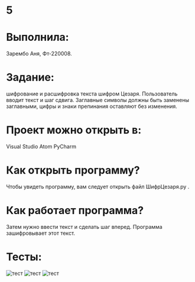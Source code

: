 # 5
# Выполнила: 
Зарембо Аня, Фт-220008.
# Задание: 
шифрование и расшифровка текста шифром Цезаря. Пользователь вводит текст и шаг сдвига. Заглавные символы должны быть заменены заглавными, цифры и знаки препинания оставляют без изменения.
# Проект можно открыть в:
Visual Studio
Atom
PyCharm
# Как открыть программу?
Чтобы увидеть программу, вам следует открыть файл ШифрЦезаря.py . 
# Как работает программа?
Затем нужно ввести текст и сделать шаг вперед. Программа зашифровывает этот текст.
# Тесты:
 ![тест](https://sun9-54.userapi.com/impf/MQGH5-RYfTUWf3BhIUYcfvmxRNiMOleb4e8Ejg/f-Pf12PdUs0.jpg?size=332x216&quality=96&sign=d65f8b649b9ad5b5c9cbddfc9361e6d6&type=album)
 ![тест](https://sun9-66.userapi.com/impf/nt9U4h52vDblaHpGkOcO05Ym9auKLqH1lzNEyg/hqpa2zt8LzU.jpg?size=365x147&quality=96&sign=19fa31a9edef383b1a83828019685cd0&type=album)
 ![тест](https://sun9-72.userapi.com/impf/TjwaYj2tVyqgnVf4uRScAT8LHDkfYyP-6ZpPfA/zPFPw9I92ug.jpg?size=387x203&quality=96&sign=a7f2b3109aa03fdcb4dd4a0c1bc6a142&type=album)